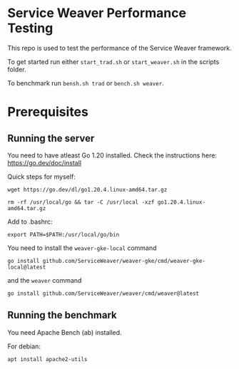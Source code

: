 # Service Weaver Performance Testing

This repo is used to test the performance of the Service Weaver framework.

To get started run either `start_trad.sh` or `start_weaver.sh` in the scripts folder.

To benchmark run `bensh.sh trad` or `bench.sh weaver`.

# Prerequisites

## Running the server

You need to have atleast Go 1.20 installed.
Check the instructions here: https://go.dev/doc/install

Quick steps for myself:

```shell
wget https://go.dev/dl/go1.20.4.linux-amd64.tar.gz
```

```shell
rm -rf /usr/local/go && tar -C /usr/local -xzf go1.20.4.linux-amd64.tar.gz
```

Add to .bashrc:

```shell
export PATH=$PATH:/usr/local/go/bin
```

You need to install the `weaver-gke-local` command

```shell
go install github.com/ServiceWeaver/weaver-gke/cmd/weaver-gke-local@latest
```

and the `weaver` command

```shell
go install github.com/ServiceWeaver/weaver/cmd/weaver@latest
```

## Running the benchmark

You need Apache Bench (ab) installed.

For debian:

```shell
apt install apache2-utils
```

